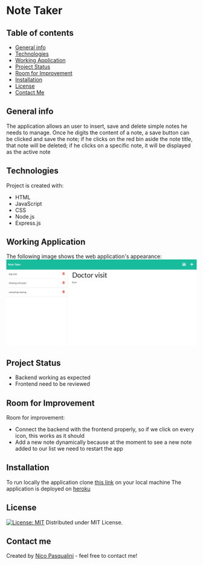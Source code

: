 # Note Taker

## Table of contents
* [General info](#general-info)
* [Technologies](#technologies)
* [Working Application](#working-application)
* [Project Status](#project-status)
* [Room for Improvement](#room-for-improvement)
* [Installation](#installation)
* [License](#license)
* [Contact Me](#contact-me)

## General info

The application allows an user to insert, save and delete simple notes he needs to manage. Once he digits the content of a note, a save button can be clicked and save the note; if he clicks on the red bin aside the note title, that note will be deleted; if he clicks on a specific note, it will be displayed as the active note

## Technologies

Project is created with:
* HTML
* JavaScript
* CSS
* Node.js
* Express.js


## Working Application

The following image shows the web application's appearance:
![Note Taker](./Develop/screenshots/demo_note_taker.png)

## Project Status

* Backend working as expected
* Frontend need to be reviewed 

## Room for Improvement

Room for improvement:
* Connect the backend with the frontend properly, so if we click on every icon, this works as it should
* Add a new note dynamically because at the moment to see a new note added to our list we need to restart the app


## Installation

To run locally the application clone [this link](https://github.com/Nico749/Note_taker.git) on your local machine
The application is deployed on [heroku](https://damp-plateau-74738.herokuapp.com/)

## License

[![License: MIT](https://img.shields.io/badge/License-MIT-yellow.svg)](https://opensource.org/licenses/MIT)
Distributed under MIT License.

## Contact me 

Created by [Nico Pasqualini](https://nico749.github.io/Personal-portfolio-/) - feel free to contact me!


